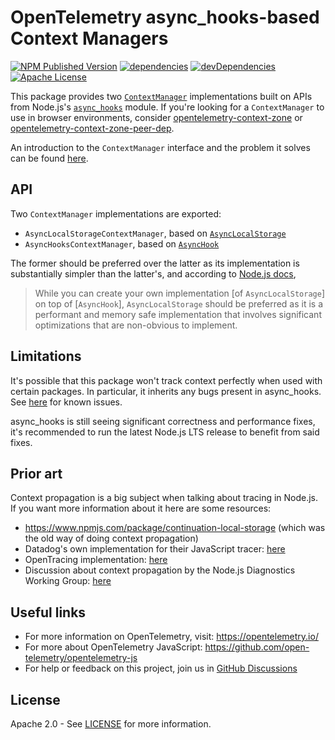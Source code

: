 # OpenTelemetry async_hooks-based Context Managers

[![NPM Published Version][npm-img]][npm-url]
[![dependencies][dependencies-image]][dependencies-url]
[![devDependencies][devDependencies-image]][devDependencies-url]
[![Apache License][license-image]][license-image]

This package provides two [`ContextManager`](https://open-telemetry.github.io/opentelemetry-js-api/interfaces/contextmanager.html) implementations built on APIs from Node.js's [`async_hooks`][async-hooks-doc] module. If you're looking for a `ContextManager` to use in browser environments, consider [opentelemetry-context-zone](https://github.com/open-telemetry/opentelemetry-js/tree/main/packages/opentelemetry-context-zone) or [opentelemetry-context-zone-peer-dep](https://github.com/open-telemetry/opentelemetry-js/tree/main/packages/opentelemetry-context-zone-peer-dep).

An introduction to the `ContextManager` interface and the problem it solves can be found [here](https://github.com/open-telemetry/opentelemetry-js-api/blob/main/docs/context.md).

## API

Two `ContextManager` implementations are exported:

* `AsyncLocalStorageContextManager`, based on [`AsyncLocalStorage`](https://nodejs.org/api/async_context.html#class-asynclocalstorage)
* `AsyncHooksContextManager`, based on [`AsyncHook`](https://nodejs.org/api/async_hooks.html#async_hooks_class_asynchook)

The former should be preferred over the latter as its implementation is substantially simpler than the latter's, and according to [Node.js docs](https://github.com/nodejs/node/blame/v17.1.0/doc/api/async_context.md#L42-L45),

> While you can create your own implementation [of `AsyncLocalStorage`] on top of [`AsyncHook`], `AsyncLocalStorage` should be preferred as it is a performant and memory safe implementation that involves significant optimizations that are non-obvious to implement.

## Limitations

It's possible that this package won't track context perfectly when used with certain packages. In particular, it inherits any bugs present in async_hooks. See [here][pkgs-that-break-ah] for known issues.

async_hooks is still seeing significant correctness and performance fixes, it's recommended to run the latest Node.js LTS release to benefit from said fixes.

## Prior art

Context propagation is a big subject when talking about tracing in Node.js. If you want more information about it here are some resources:

- <https://www.npmjs.com/package/continuation-local-storage> (which was the old way of doing context propagation)
- Datadog's own implementation for their JavaScript tracer: [here][dd-js-tracer-scope]
- OpenTracing implementation: [here][opentracing-scope]
- Discussion about context propagation by the Node.js Diagnostics Working Group: [here][diag-team-scope-discussion]

## Useful links

- For more information on OpenTelemetry, visit: <https://opentelemetry.io/>
- For more about OpenTelemetry JavaScript: <https://github.com/open-telemetry/opentelemetry-js>
- For help or feedback on this project, join us in [GitHub Discussions][discussions-url]

## License

Apache 2.0 - See [LICENSE][license-url] for more information.

[discussions-url]: https://github.com/open-telemetry/opentelemetry-js/discussions
[license-url]: https://github.com/open-telemetry/opentelemetry-js/blob/main/LICENSE
[license-image]: https://img.shields.io/badge/license-Apache_2.0-green.svg?style=flat
    [dependencies-image]: https://status.david-dm.org/gh/open-telemetry/opentelemetry-js.svg?path=packages%2Fopentelemetry-context-async-hooks
[dependencies-url]: https://david-dm.org/open-telemetry/opentelemetry-js?path=packages%2Fopentelemetry-context-async-hooks
[devDependencies-image]: https://status.david-dm.org/gh/open-telemetry/opentelemetry-js.svg?path=packages%2Fopentelemetry-context-async-hooks&type=dev
[devDependencies-url]: https://david-dm.org/open-telemetry/opentelemetry-js?path=packages%2Fopentelemetry-context-async-hooks&type=dev
[async-hooks-doc]: http://nodejs.org/dist/latest/docs/api/async_hooks.html
[def-context-manager]: https://github.com/open-telemetry/opentelemetry-js/blob/main/packages/opentelemetry-context-base/README.md
[dd-js-tracer-scope]: https://github.com/DataDog/dd-trace-js/blob/master/packages/dd-trace/src/scope.js
[opentracing-scope]: https://github.com/opentracing/opentracing-javascript/pull/113
[diag-team-scope-discussion]: https://github.com/nodejs/diagnostics/issues/300
[pkgs-that-break-ah]: https://github.com/nodejs/diagnostics/issues?q=is%3Aissue+is%3Aopen+sort%3Aupdated-desc+label%3Aasync-continuity
[npm-url]: https://www.npmjs.com/package/@opentelemetry/context-async-hooks
[npm-img]: https://badge.fury.io/js/%40opentelemetry%2Fcontext-async-hooks.svg
